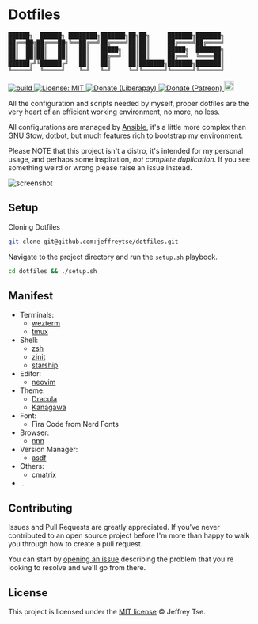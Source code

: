 # Dotfiles

```
██████╗  ██████╗ ████████╗███████╗██╗██╗     ███████╗███████╗
██╔══██╗██╔═══██╗╚══██╔══╝██╔════╝██║██║     ██╔════╝██╔════╝
██║  ██║██║   ██║   ██║   █████╗  ██║██║     █████╗  ███████╗
██║  ██║██║   ██║   ██║   ██╔══╝  ██║██║     ██╔══╝  ╚════██║
██████╔╝╚██████╔╝   ██║   ██║     ██║███████╗███████╗███████║
╚═════╝  ╚═════╝    ╚═╝   ╚═╝     ╚═╝╚══════╝╚══════╝╚══════╝
```

<a href="https://github.com/jeffreytse/dotfiles/actions/workflows/tests.yml">
  <img src="https://github.com/jeffreytse/dotfiles/actions/workflows/tests.yml/badge.svg"
    alt="build" />
</a>
<a href="https://opensource.org/licenses/MIT">
  <img src="https://img.shields.io/badge/License-MIT-brightgreen.svg"
    alt="License: MIT" />
</a>
<a href="https://liberapay.com/jeffreytse">
  <img src="https://img.shields.io/liberapay/goal/jeffreytse.svg?logo=liberapay"
    alt="Donate (Liberapay)" />
</a>
<a href="https://patreon.com/jeffreytse">
  <img src="https://img.shields.io/badge/support-patreon-F96854.svg?style=flat-square"
    alt="Donate (Patreon)" />
</a>
<a href="https://ko-fi.com/jeffreytse">
  <img height="20" src="https://www.ko-fi.com/img/githubbutton_sm.svg"
    alt="Donate (Ko-fi)" />
</a>

All the configuration and scripts needed by myself, proper dotfiles are the
very heart of an efficient working environment, no more, no less.

All configurations are managed by [Ansible](https://github.com/ansible/ansible),
it's a little more complex than [GNU Stow](https://www.gnu.org/software/stow/),
[dotbot](https://github.com/anishathalye/dotbot), but much features rich to
bootstrap my environment.

Please NOTE that this project isn't a distro, it's intended for my personal
usage, and perhaps some inspiration, _not complete duplication_. If you see
something weird or wrong please raise an issue instead.

![screenshot](https://user-images.githubusercontent.com/9413601/222759361-bdcda143-9ca3-449e-b0f2-07b62d009f3a.png)

## Setup

Cloning Dotfiles

```sh
git clone git@github.com:jeffreytse/dotfiles.git
```

Navigate to the project directory and run the `setup.sh` playbook.

```sh
cd dotfiles && ./setup.sh
```

## Manifest

- Terminals:
  - [wezterm](https://github.com/wez/wezterm)
  - [tmux](https://github.com/tmux/tmux)
- Shell:
  - [zsh](https://www.zsh.org/)
  - [zinit](https://github.com/zdharma-continuum/zinit)
  - [starship](https://github.com/starship/starship)
- Editor:
  - [neovim](https://github.com/neovim/neovim)
- Theme:
  - [Dracula](https://draculatheme.com/)
  - [Kanagawa](https://github.com/rebelot/kanagawa.nvim)
- Font:
  - Fira Code from Nerd Fonts
- Browser:
  - [nnn](https://github.com/jarun/nnn)
- Version Manager:
  - [asdf](https://github.com/asdf-vm/asdf)
- Others:
  - cmatrix
- ...


## Contributing

Issues and Pull Requests are greatly appreciated. If you've never contributed to an open source project before I'm more than happy to walk you through how to create a pull request.

You can start by [opening an issue](https://github.com/jeffreytse/dotfiles/issues/new) describing the problem that you're looking to resolve and we'll go from there.


## License

This project is licensed under the [MIT license](https://opensource.org/licenses/mit-license.php) © Jeffrey Tse.
